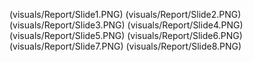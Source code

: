 (visuals/Report/Slide1.PNG)
(visuals/Report/Slide2.PNG)
(visuals/Report/Slide3.PNG)
(visuals/Report/Slide4.PNG)
(visuals/Report/Slide5.PNG)
(visuals/Report/Slide6.PNG)
(visuals/Report/Slide7.PNG)
(visuals/Report/Slide8.PNG)